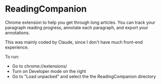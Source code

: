 # ReadingCompanion
Chrome extension to help you get through long articles.
You can track your paragraph reading progress, annotate each paragraph, and export your annotations.

This was mainly coded by Claude, since I don't have much front-end experience.

To run:
- Go to chrome://extensions/
- Turn on Developer mode on the right
- Go to "Load unpacked" and select the the ReadingCompanion directory
